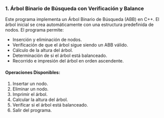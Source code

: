 ### 1. Árbol Binario de Búsqueda con Verificación y Balance

Este programa implementa un Árbol Binario de Búsqueda (ABB) en C++. El árbol inicial se crea automáticamente con una estructura predefinida de nodos. El programa permite:

- Inserción y eliminación de nodos.
- Verificación de que el árbol sigue siendo un ABB válido.
- Cálculo de la altura del árbol.
- Determinación de si el árbol está balanceado.
- Recorrido e impresión del árbol en orden ascendente.

#### Operaciones Disponibles:

1. Insertar un nodo.
2. Eliminar un nodo.
3. Imprimir el árbol.
4. Calcular la altura del árbol.
5. Verificar si el árbol está balanceado.
6. Salir del programa.
